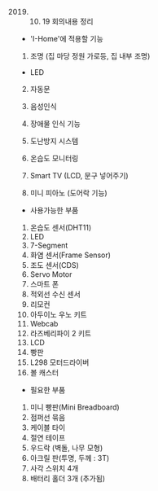 2019. 10. 19 회의내용 정리

* 'I-Home'에 적용할 기능

1. 조명 (집 마당 정원 가로등, 집 내부 조명)
- LED

2. 자동문

3. 음성인식

4. 장애물 인식 기능

5. 도난방지 시스템

6. 온습도 모니터링

7. Smart TV (LCD, 문구 넣어주기)

8. 미니 피아노 (도어락 기능)

* 사용가능한 부품
1. 온습도 센서(DHT11)
2. LED
3. 7-Segment
4. 화염 센서(Frame Sensor)
5. 조도 센서(CDS)
6. Servo Motor
7. 스마트 폰
8. 적외선 수신 센서
9. 리모컨
10. 아두이노 우노 키트
11. Webcab
12. 라즈베리파이 2 키트
13. LCD
14. 빵판
15. L298 모터드라이버
16. 볼 캐스터

* 필요한 부품
1. 미니 빵판(Mini Breadboard)
2. 점퍼선 묶음
3. 케이블 타이
4. 절연 테이프
5. 우드락 (벽돌, 나무 모형)
6. 아크릴 판(투명, 두께 : 3T)
7. 사각 스위치 4개
8. 배터리 홀더 3개 (추가됨)
